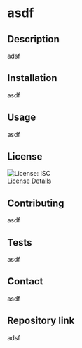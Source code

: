 # asdf
  ## Description
  adsf
  ## Installation
  asdf
  ## Usage
  asdf
  ## License
  ![License: ISC](https://img.shields.io/badge/License-ISC-blue.svg)  
    [License Details](https://opensource.org/licenses/ISC)
  ## Contributing
  asdf
  ## Tests
  asdf
  ## Contact
  asdf
  ## Repository link
  adsf
